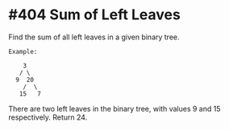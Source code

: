# #404 Sum of Left Leaves

Find the sum of all left leaves in a given binary tree.

```
Example:

    3
   / \
  9  20
    /  \
   15   7
```

There are two left leaves in the binary tree, with values 9 and 15 respectively. Return 24.